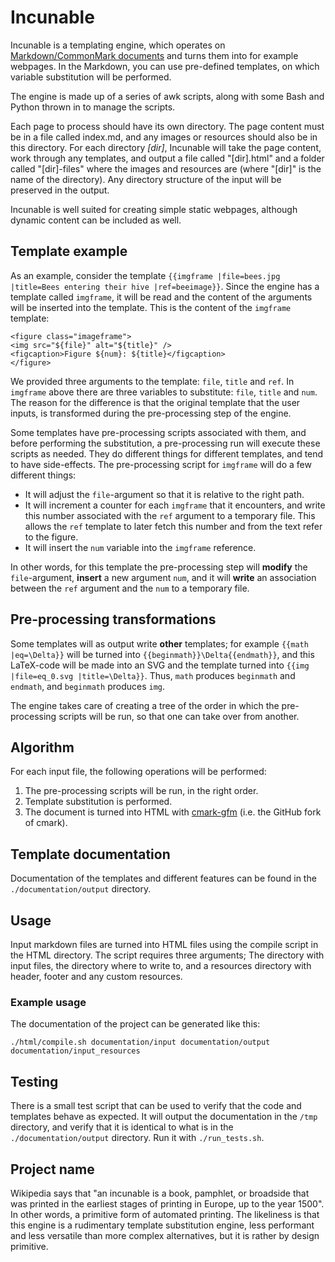 # Incunable

Incunable is a templating engine, which operates on [Markdown/CommonMark documents](https://commonmark.org) and turns them into for example webpages. In the Markdown, you can use pre-defined templates, on which variable substitution will be performed.

The engine is made up of a series of awk scripts, along with some Bash and Python thrown in to manage the scripts.

Each page to process should have its own directory. The page content must be in a file called index.md, and any images or resources should also be in this directory. For each directory *[dir]*, Incunable will take the page content, work through any templates, and output a file called "[dir].html" and a folder called "[dir]-files" where the images and resources are (where "[dir]" is the name of the directory). Any directory structure of the input will be preserved in the output.

Incunable is well suited for creating simple static webpages, although dynamic content can be included as well.


## Template example
As an example, consider the template `{{imgframe |file=bees.jpg |title=Bees entering their hive |ref=beeimage}}`. Since the engine has a template called `imgframe`, it will be read and the content of the arguments will be inserted into the template. This is the content of the `imgframe` template:
```
<figure class="imageframe">
<img src="${file}" alt="${title}" />
<figcaption>Figure ${num}: ${title}</figcaption>
</figure>
```

We provided three arguments to the template: `file`, `title` and `ref`. In `imgframe` above there are three variables to substitute: `file`, `title` and `num`. The reason for the difference is that the original template that the user inputs, is transformed during the pre-processing step of the engine.

Some templates have pre-processing scripts associated with them, and before performing the substitution, a pre-processing run will execute these scripts as needed. They do different things for different templates, and tend to have side-effects. The pre-processing script for `imgframe` will do a few different things:
* It will adjust the `file`-argument so that it is relative to the right path.
* It will increment a counter for each `imgframe` that it encounters, and write this number associated with the `ref` argument to a temporary file. This allows the `ref` template to later fetch this number and from the text refer to the figure.
* It will insert the `num` variable into the `imgframe` reference.

In other words, for this template the pre-processing step will **modify** the `file`-argument, **insert** a new argument `num`, and it will **write** an association between the `ref` argument and the `num` to a temporary file.

## Pre-processing transformations
Some templates will as output write **other** templates; for example `{{math |eq=\Delta}}` will be turned into `{{beginmath}}\Delta{{endmath}}`, and this LaTeX-code will be made into an SVG and the template turned into `{{img |file=eq_0.svg |title=\Delta}}`. Thus, `math` produces `beginmath` and `endmath`, and `beginmath` produces `img`.

The engine takes care of creating a tree of the order in which the pre-processing scripts will be run, so that one can take over from another.


## Algorithm
For each input file, the following operations will be performed:
1. The pre-processing scripts will be run, in the right order.
2. Template substitution is performed.
3. The document is turned into HTML with [cmark-gfm](https://github.com/github/cmark-gfm) (i.e. the GitHub fork of cmark).

## Template documentation
Documentation of the templates and different features can be found in the `./documentation/output` directory.

## Usage
Input markdown files are turned into HTML files using the compile script in the HTML directory. The script requires three arguments; The directory with input files, the directory where to write to, and a resources directory with header, footer and any custom resources.

### Example usage
The documentation of the project can be generated like this:

```
./html/compile.sh documentation/input documentation/output documentation/input_resources
```

## Testing
There is a small test script that can be used to verify that the code and templates behave as expected. It will output the documentation in the `/tmp` directory, and verify that it is identical to what is in the `./documentation/output` directory. Run it with `./run_tests.sh`.

## Project name
Wikipedia says that "an incunable is a book, pamphlet, or broadside that was printed in the earliest stages of printing in Europe, up to the year 1500". In other words, a primitive form of automated printing. The likeliness is that this engine is a rudimentary template substitution engine, less performant and less versatile than more complex alternatives, but it is rather by design primitive.
